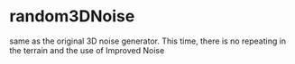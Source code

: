 # random3DNoise
same as the original 3D noise generator. This time, there is no repeating in the terrain and the use of Improved Noise

